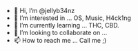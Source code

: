 - 👋 Hi, I’m @jellyb34nz
- 👀 I’m interested in ... OS, Music, H4ck1ng
- 🌱 I’m currently learning ... THC, CBD.
- 💞️ I’m looking to collaborate on ...
- 📫 How to reach me ... Call me ;)

<!---
jellyb34nz/jellyb34nz is a ✨ special ✨ repository because its `README.md` (this file) appears on your GitHub profile.
You can click the Preview link to take a look at your changes.
--->
